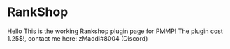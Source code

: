 # RankShop

Hello This is the working Rankshop plugin page for PMMP!
The plugin cost 1.25$!, contact me here: zMaddi#8004 (Discord)
